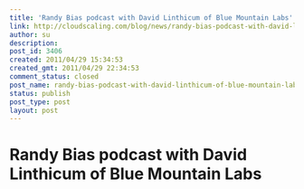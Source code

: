 ```yaml
---
title: 'Randy Bias podcast with David Linthicum of Blue Mountain Labs'
link: http://cloudscaling.com/blog/news/randy-bias-podcast-with-david-linthicum-of-blue-mountain-labs/
author: su
description: 
post_id: 3406
created: 2011/04/29 15:34:53
created_gmt: 2011/04/29 22:34:53
comment_status: closed
post_name: randy-bias-podcast-with-david-linthicum-of-blue-mountain-labs
status: publish
post_type: post
layout: post
---
```


# Randy Bias podcast with David Linthicum of Blue Mountain Labs

